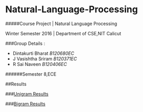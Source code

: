 # Natural-Language-Processing
#####Course Project | Natural Language Processing

Winter Semester 2016 | Department of CSE,NIT Calicut

###Group Details :

* Dintakurti Bharat   *B120680EC*
* J Vasishtha Sriram  *B120371EC*
* R Sai Naveen        *B120406EC*

######Semester 8,ECE     

##Results

###[Unigram Results](Training/Unigram/README.md)  

###[Bigram Results](Training/Bigram/README.md)  
